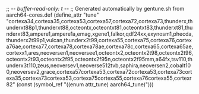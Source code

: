 ;; -*- buffer-read-only: t -*-
;; Generated automatically by gentune.sh from aarch64-cores.def
(define_attr "tune"
	"cortexa34,cortexa35,cortexa53,cortexa57,cortexa72,cortexa73,thunderx,thunderxt88p1,thunderxt88,octeontx,octeontxt81,octeontxt83,thunderxt81,thunderxt83,ampere1,ampere1a,emag,xgene1,falkor,qdf24xx,exynosm1,phecda,thunderx2t99p1,vulcan,thunderx2t99,cortexa55,cortexa75,cortexa76,cortexa76ae,cortexa77,cortexa78,cortexa78ae,cortexa78c,cortexa65,cortexa65ae,cortexx1,ares,neoversen1,neoversee1,octeontx2,octeontx2t98,octeontx2t96,octeontx2t93,octeontx2f95,octeontx2f95n,octeontx2f95mm,a64fx,tsv110,thunderx3t110,zeus,neoversev1,neoverse512tvb,saphira,neoversen2,cobalt100,neoversev2,grace,cortexa57cortexa53,cortexa72cortexa53,cortexa73cortexa35,cortexa73cortexa53,cortexa75cortexa55,cortexa76cortexa55,cortexr82"
	(const (symbol_ref "((enum attr_tune) aarch64_tune)")))
